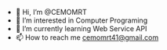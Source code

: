 - 👋 Hi, I’m @CEMOMRT
- 👀 I’m interested in Computer Programing
- 🌱 I’m currently learning Web Service API
- 📫 How to reach me cemomrt41@gmail.com


<!---
CEMOMRT/CEMOMRT is a ✨ special ✨ repository because its `README.md` (this file) appears on your GitHub profile.
You can click the Preview link to take a look at your changes.
--->
